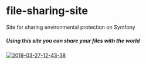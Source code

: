 # file-sharing-site
Site for sharing environmental protection on Symfony
<h5>Using this site you can share your files with the world</h5>
<a href="https://ibb.co/hKQHx4T"><img src="https://i.ibb.co/Wc8FNMR/2019-03-27-12-43-38.png" alt="2019-03-27-12-43-38" border="0"></a>
